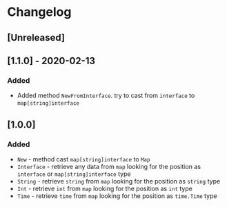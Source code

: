 # Changelog

## [Unreleased]

## [1.1.0] - 2020-02-13
### Added
 - Added method `NewFromInterface`. try to cast from `interface` to `map[string]interface`

## [1.0.0]
### Added
 - `New` - method cast `map[string]interface` to `Map`
 - `Interface` - retrieve any data from `map` looking for the position as `interface` or `map[string]interface` type
 - `String` - retrieve `string` from `map` looking for the position as `string` type
 - `Int` - retrieve `int` from `map` looking for the position as `int` type
 - `Time` - retrieve `time` from `map` looking for the position as `time.Time` type
